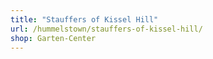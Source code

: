 ```yaml
---
title: "Stauffers of Kissel Hill"
url: /hummelstown/stauffers-of-kissel-hill/
shop: Garten-Center
---
```

